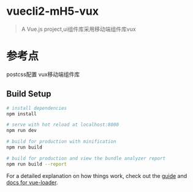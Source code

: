 # vuecli2-mH5-vux

> A Vue.js project,ui组件库采用移动端组件库vux

# 参考点
postcss配置
vux移动端组件库

## Build Setup

``` bash
# install dependencies
npm install

# serve with hot reload at localhost:8080
npm run dev

# build for production with minification
npm run build

# build for production and view the bundle analyzer report
npm run build --report
```

For a detailed explanation on how things work, check out the [guide](http://vuejs-templates.github.io/webpack/) and [docs for vue-loader](http://vuejs.github.io/vue-loader).
